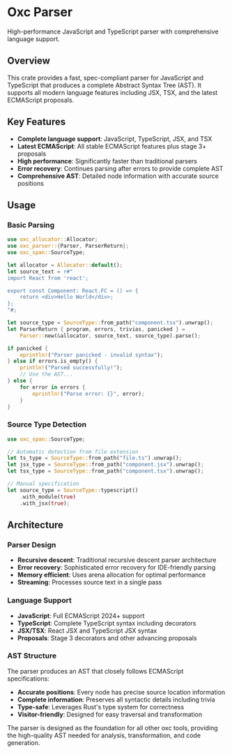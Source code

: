 # Oxc Parser

High-performance JavaScript and TypeScript parser with comprehensive language support.

## Overview

This crate provides a fast, spec-compliant parser for JavaScript and TypeScript that produces a complete Abstract Syntax Tree (AST). It supports all modern language features including JSX, TSX, and the latest ECMAScript proposals.

## Key Features

- **Complete language support**: JavaScript, TypeScript, JSX, and TSX
- **Latest ECMAScript**: All stable ECMAScript features plus stage 3+ proposals
- **High performance**: Significantly faster than traditional parsers
- **Error recovery**: Continues parsing after errors to provide complete AST
- **Comprehensive AST**: Detailed node information with accurate source positions

## Usage

### Basic Parsing

```rust
use oxc_allocator::Allocator;
use oxc_parser::{Parser, ParserReturn};
use oxc_span::SourceType;

let allocator = Allocator::default();
let source_text = r#"
import React from 'react';

export const Component: React.FC = () => {
    return <div>Hello World</div>;
};
"#;

let source_type = SourceType::from_path("component.tsx").unwrap();
let ParserReturn { program, errors, trivias, panicked } = 
    Parser::new(&allocator, source_text, source_type).parse();

if panicked {
    eprintln!("Parser panicked - invalid syntax");
} else if errors.is_empty() {
    println!("Parsed successfully!");
    // Use the AST...
} else {
    for error in errors {
        eprintln!("Parse error: {}", error);
    }
}
```

### Source Type Detection

```rust
use oxc_span::SourceType;

// Automatic detection from file extension
let ts_type = SourceType::from_path("file.ts").unwrap();
let jsx_type = SourceType::from_path("component.jsx").unwrap(); 
let tsx_type = SourceType::from_path("component.tsx").unwrap();

// Manual specification
let source_type = SourceType::typescript()
    .with_module(true)
    .with_jsx(true);
```

## Architecture

### Parser Design

- **Recursive descent**: Traditional recursive descent parser architecture
- **Error recovery**: Sophisticated error recovery for IDE-friendly parsing
- **Memory efficient**: Uses arena allocation for optimal performance
- **Streaming**: Processes source text in a single pass

### Language Support

- **JavaScript**: Full ECMAScript 2024+ support
- **TypeScript**: Complete TypeScript syntax including decorators
- **JSX/TSX**: React JSX and TypeScript JSX syntax
- **Proposals**: Stage 3 decorators and other advancing proposals

### AST Structure

The parser produces an AST that closely follows ECMAScript specifications:

- **Accurate positions**: Every node has precise source location information
- **Complete information**: Preserves all syntactic details including trivia
- **Type-safe**: Leverages Rust's type system for correctness
- **Visitor-friendly**: Designed for easy traversal and transformation

The parser is designed as the foundation for all other oxc tools, providing the high-quality AST needed for analysis, transformation, and code generation.
